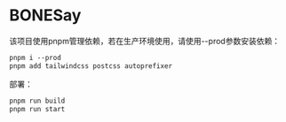 # BONESay
该项目使用pnpm管理依赖，若在生产环境使用，请使用--prod参数安装依赖：
```xml
pnpm i --prod
pnpm add tailwindcss postcss autoprefixer
```
部署：
```xml
pnpm run build
pnpm run start
```
